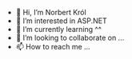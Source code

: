 - 👋 Hi, I’m Norbert Król
- 👀 I’m interested in ASP.NET
- 🌱 I’m currently learning ^^
- 💞️ I’m looking to collaborate on ...
- 📫 How to reach me ...

